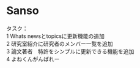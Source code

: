 # Sanso

タスク：<br>
1 Whats newsとtopicsに更新機能の追加<br>
2 研究室紹介に研究者のメンバー一覧を追加<br>
3 論文著者　特許をシンプルに更新できる機能を追加<br>
4 よねくんがんばれー